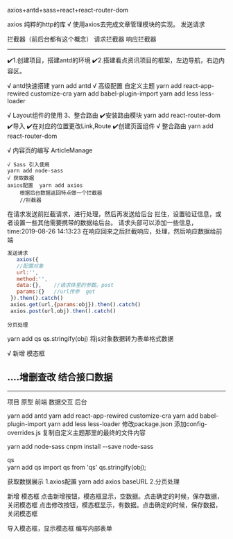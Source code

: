 axios+antd+sass+react+react-router-dom

axios   纯粹的http的库
√ 使用axios去完成文章管理模块的实现。
发送请求

拦截器（前后台都有这个概念）
    请求拦截器
    响应拦截器

---
✔️1.创建项目，搭建antd的环境
✔️2.搭建看点资讯项目的框架，左边导航，右边内容区。

√ antd快速搭建  yarn add antd
√ 高级配置 自定义主题
    yarn add react-app-rewired customize-cra
    yarn add babel-plugin-import
    yarn add less less-loader

√ Layout组件的使用
3、整合路由
    ✔️安装路由模块   yarn add react-router-dom
    ✔️导入
    ✔️在对应的位置更改Link,Route
    ✔️创建页面组件
√ 整合路由
yarn add react-router-dom

√ 内容页的编写
ArticleManage

    √ Sass 引入使用
    yarn add node-sass
    √ 获取数据
    axios配置  yarn add axios
        根据后台数据返回特点做一个拦截器
        //拦截器
  在请求发送前拦截请求，进行处理，然后再发送给后台
    拦住，设置验证信息，或者设置一些其他需要携带的数据给后台。
    请求头部可以添加一些信息，time:2019-08-26 14:13:23
  在响应回来之后拦截响应，处理，然后响应数据给前端
 ```js
 发送请求
    axios({
    //配置对象
    url:'',
    method:'',
    data:{},    //请求体里的参数。post
    params:{}   //url传参  get
  }).then().catch()
  axios.get(url,{params:obj}).then().catch()
  axios.post(url,obj).then().catch()
  ```
    分页处理

yarn add qs 
qs.stringify(obj)  将js对象数据转为表单格式数据

√ 新增 模态框

....增删查改 结合接口数据
---

---
项目
  原型   前端    数据交互
        后台

yarn add antd
yarn add react-app-rewired customize-cra
yarn add babel-plugin-import
yarn add less less-loader
修改package.json
添加config-overrides.js
  复制自定义主题那里的最终的文件内容

yarn add node-sass
cnpm install --save node-sass

qs   
  yarn add qs
  import qs from 'qs'
  qs.stringify(obj);

获取数据展示
  1.axios配置
    yarn add axios
    baseURL
  2.分页处理


新增
  模态框
  点击新增按钮，模态框显示，空数据。点击确定的时候，保存数据，关闭模态框
  点击修改按钮，模态框显示，有数据。点击确定的时候，保存数据，关闭模态框
  
导入模态框，显示模态框
编写内部表单